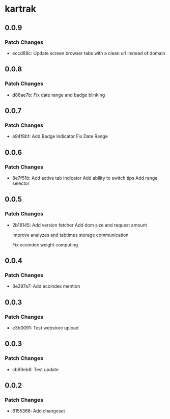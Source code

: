 # kartrak

## 0.0.9

### Patch Changes

- eccd89c: Update screen browser tabs with a clean url instead of domain

## 0.0.8

### Patch Changes

- d88ae7b: Fix date range and badge blinking

## 0.0.7

### Patch Changes

- a94f8bf: Add Badge Indicator
  Fix Date Range

## 0.0.6

### Patch Changes

- 8e7f51b: Add active tab indicator
  Add ability to switch tips
  Add range selector

## 0.0.5

### Patch Changes

- 2b18145: Add version fetcher
  Add dom size and request amount

  Improve analyzes and tabtimes storage communication

  Fix ecoindex weight computing

## 0.0.4

### Patch Changes

- 3e297a7: Add ecoindex mention

## 0.0.3

### Patch Changes

- e3b0091: Test webstore upload

## 0.0.3

### Patch Changes

- cb93eb8: Test update

## 0.0.2

### Patch Changes

- 6155368: Add changeset
